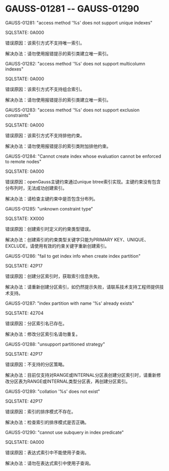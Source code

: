 # GAUSS-01281 -- GAUSS-01290

GAUSS-01281: "access method '%s' does not support unique indexes"

SQLSTATE: 0A000

错误原因：该索引方式不支持唯一索引。

解决办法：请勿使用报错提示的索引类建立唯一索引。

GAUSS-01282: "access method '%s' does not support multicolumn indexes"

SQLSTATE: 0A000

错误原因：该索引方式不支持组合索引。

解决办法：请勿使用报错提示的索引类建立唯一索引。

GAUSS-01283: "access method '%s' does not support exclusion constraints"

SQLSTATE: 0A000

错误原因：该索引方式不支持排他约束。

解决办法：请勿使用报错提示的索引类附加排他约束。

GAUSS-01284: "Cannot create index whose evaluation cannot be enforced to remote nodes"

SQLSTATE: 0A000

错误原因：openGauss主键约束通过unique btree索引实现。主键约束没有包含分布列时，无法成功创建索引。

解决办法：请检查主键约束中是否包含分布列。

GAUSS-01285: "unknown constraint type"

SQLSTATE: XX000

错误原因：创建索引时定义的约束类型错误。

解决办法：创建索引的约束类型关键字只能为PRIMARY KEY、UNIQUE、EXCLUDE，请使用有效的约束关键字重新创建索引。

GAUSS-01286: "fail to get index info when create index partition"

SQLSTATE: 42P17

错误原因：创建分区索引时，获取索引信息失败。

解决办法：请重新创建分区索引，如仍然提示失败，请联系技术支持工程师提供技术支持。

GAUSS-01287: "index partition with name '%s' already exists"

SQLSTATE: 42704

错误原因：分区索引名已存在。

解决办法：修改分区索引名请勿重复。

GAUSS-01288: "unsupport partitioned strategy"

SQLSTATE: 42P17

错误原因：不支持的分区策略。

解决办法：目前仅支持对RANGE或INTERNAL分区表创建分区索引时，请重新修改分区表为RANGE或INTERNAL类型分区表，再创建分区索引。

GAUSS-01289: "collation '%s' does not exist"

SQLSTATE: 42P17

错误原因：索引的排序模式不存在。

解决办法：检查索引的排序模式是否正确。

GAUSS-01290: "cannot use subquery in index predicate"

SQLSTATE: 0A000

错误原因：表达式索引中不能使用子查询。

解决办法：请勿在表达式索引中使用子查询。

